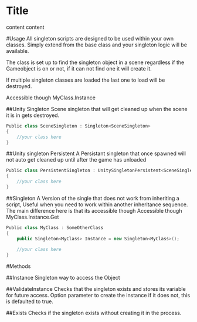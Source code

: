 # Title

content content

#Usage
All singleton scripts are designed to be used within your own classes. 
Simply extend from the base class and your singleton logic will be available.

The class is set up to find the singleton object in a scene regardless if the Gameobject is on or not, if it can not find one it will create it.

If multiple singleton classes are loaded the last one to load will be destroyed.

Accessible though MyClass.Instance

##Unity Singleton
Scene singleton that will get cleaned up when the scene it is in gets destroyed.

```c#
Public class SceneSingleton : Singleton<SceneSingleton>
{
    //your class here
}
```

##Unity singleton Persistent
A Persistant singleton that once spawned will not auto get cleaned up until after the game has unloaded

```c#
Public class PersistentSingleton : UnitySingletonPersistent<SceneSingleton>
{
    //your class here
}
```

##Singleton
A Version of the single that does not work from inheriting a script, Useful when you need to work within another inheritance sequence.
The main difference here is that its accessible though Accessible though MyClass.Instance.Get
```c#
Public class MyClass : SomeOtherClass
{
    public Singleton<MyClass> Instance = new Singleton<MyClass>();
    
    //your class here
}
```

#Methods

##Instance
Singleton way to access the Object

##ValidateInstance
Checks that the singleton exists and stores its variable for future access.
Option parameter to create the instance if it does not, this is defaulted to true.

##Exists
Checks if the singleton exists without creating it in the process.
